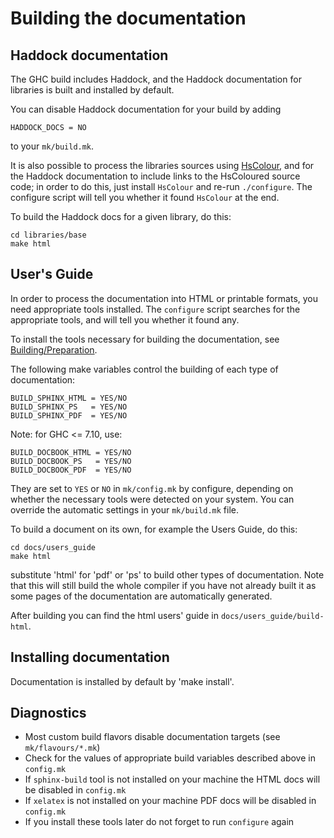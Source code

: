 # Building the documentation


## Haddock documentation



The GHC build includes Haddock, and the Haddock documentation for libraries is built and installed by default.



You can disable Haddock documentation for your build by adding


```wiki
HADDOCK_DOCS = NO
```


to your `mk/build.mk`.



It is also possible to process the libraries sources using [
HsColour](http://hackage.haskell.org/cgi-bin/hackage-scripts/package/hscolour), and for the Haddock documentation to include links to the HsColoured source code; in order to do this, just install `HsColour` and re-run `./configure`.  The configure script will tell you whether it found `HsColour` at the end.



To build the Haddock docs for a given library, do this:


```wiki
cd libraries/base
make html
```

## User's Guide



In order to process the documentation into HTML or printable formats, you need appropriate tools installed.  The `configure` script searches for the appropriate tools, and will tell you whether it found any.



To install the tools necessary for building the documentation, see [Building/Preparation](building/preparation).



The following make variables control the building of each type of documentation:


```wiki
BUILD_SPHINX_HTML = YES/NO
BUILD_SPHINX_PS   = YES/NO
BUILD_SPHINX_PDF  = YES/NO
```


Note: for GHC \<= 7.10, use:


```wiki
BUILD_DOCBOOK_HTML = YES/NO
BUILD_DOCBOOK_PS   = YES/NO
BUILD_DOCBOOK_PDF  = YES/NO
```


They are set to `YES` or `NO` in `mk/config.mk` by configure, depending on whether the necessary tools were detected on your system.  You can override the automatic settings in your `mk/build.mk` file.



To build a document on its own, for example the Users Guide, do this:


```wiki
cd docs/users_guide
make html
```


substitute 'html' for 'pdf' or 'ps' to build other types of documentation. Note that this will still build the whole compiler if you have not already built it as some pages
of the documentation are automatically generated. 



After building you can find the html users' guide in `docs/users_guide/build-html`.


## Installing documentation



Documentation is installed by default by 'make install'.


## Diagnostics


- Most custom build flavors disable documentation targets (see `mk/flavours/*.mk`)
- Check for the values of appropriate build variables described above in `config.mk`
- If `sphinx-build` tool is not installed on your machine the HTML docs will be disabled in `config.mk`
- If `xelatex` is not installed on your machine PDF docs will be disabled in `config.mk`
- If you install these tools later do not forget to run `configure` again
